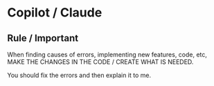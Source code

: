 # Copilot / Claude

## Rule / Important

When finding causes of errors, implementing new features, code, etc, MAKE THE CHANGES IN THE CODE / CREATE WHAT IS NEEDED.

You should fix the errors and then explain it to me.